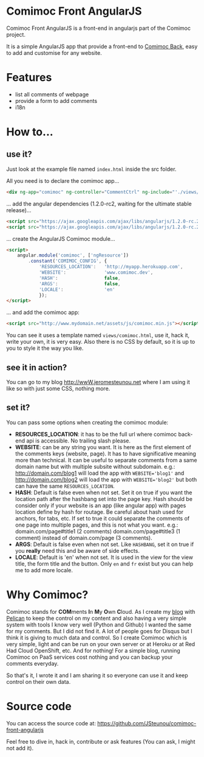 # Comimoc Front AngularJS

Comimoc Front AngularJS is a front-end in angularjs part of the Comimoc project.

It is a simple AngularJS app that provide a front-end to [Comimoc Back](https://github.com/JSteunou/comimoc-back), easy to add and customise for any website.


# Features

* list all comments of webpage
* provide a form to add comments
* i18n

# How to...

## use it?

Just look at the example file named `index.html` inside the src folder.

All you need is to declare the comimoc app...

```html
<div ng-app="comimoc" ng-controller="CommentCtrl" ng-include="'./views/comimoc.html'"></div>
```

... add the angular dependencies (1.2.0-rc2, waiting for the ultimate stable release)...

```html
<script src="https://ajax.googleapis.com/ajax/libs/angularjs/1.2.0-rc.2/angular.min.js"></script>
<script src="https://ajax.googleapis.com/ajax/libs/angularjs/1.2.0-rc.2/angular-resource.min.js"></script>
```

... create the AngularJS Comimoc module...

```html
<script>
    angular.module('comimoc', ['ngResource'])
        .constant('COMIMOC_CONFIG', {
            'RESOURCES_LOCATION':   'http://myapp.herokuapp.com',
            'WEBSITE':              'www.comimoc.dev',
            'HASH':                 false,
            'ARGS':                 false,
            'LOCALE':               'en'
            });
</script>
```

... and add the comimoc app:

```html
<script src="http://www.mydomain.net/assets/js/comimoc.min.js"></script>
```

You can see it uses a template named `views/comimoc.html`, use it, hack it, write your own, it is very easy. Also there is no CSS by default, so it is up to you to style it the way you like.

## see it in action?

You can go to my blog http://wwW.jeromesteunou.net where I am using it like so with just some CSS, nothing more.

## set it?

You can pass some options when creating the comimoc module:

* **RESOURCES\_LOCATION**: it has to be the full url where comimoc back-end api is accessible. No trailing slash please.
* **WEBSITE**: can be any string you want. It is here as the first element of the comments keys (website, page). It has to have significative meaning more than technical. It can be useful to separate comments from a same domain name but with multiple subsite without subdomain. e.g.: http://domain.com/blog1 will load the app with `WEBSITE='blog1'` and http://domain.com/blog2 will load the app with `WEBSITE='blog2'` but both can have the same `RESOURCES_LOCATION`.
* **HASH**: Default is false even when not set. Set it on true if you want the location path after the hashbang set into the page key. Hash should be consider only if your website is an app (like angular app) with pages location define by hash for routage. Be careful about hash used for anchors, for tabs, etc. If set to true it could separate the comments of one page into multiple pages, and this is not what you want. e.g.: domain.com/page#title1 (2 comments) domain.com/page#title3 (1 comment) instead of domain.com/page (3 comments).
* **ARGS**: Default is false even when not set. Like `HASHBANG`, set it on true if you **really** need this and be aware of side effects.
* **LOCALE**: Default is 'en' when not set. It is used in the view for the view title, the form title and the button. Only `en` and `fr` exist but you can help me to add more locale.


# Why Comimoc?

Comimoc stands for **COM**ments **I**n **M**y **O**wn **C**loud. As I create my [blog](http://jeromesteunou.net) with [Pelican](http://docs.getpelican.com/) to keep the control on my content and also having a very simple system with tools I know very well (Python and Github) I wanted the same for my comments. But I did not find it. A lot of people goes for Disqus but I think it is giving to much data and control. So I create Comimoc which is very simple, light and can be run on your own server or at Heroku or at Red Had Cloud OpenShift, etc. And for nothing! For a simple blog, running Comimoc on PaaS services cost nothing and you can backup your comments everyday.

So that's it, I wrote it and I am sharing it so everyone can use it and keep control on their own data.


# Source code

You can access the source code at: https://github.com/JSteunou/comimoc-front-angularjs

Feel free to dive in, hack in, contribute or ask features (You can ask, I might not add it).

